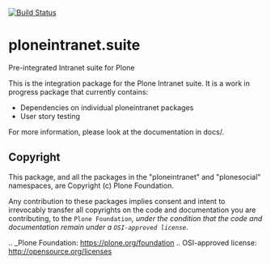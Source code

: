 [![Build Status](https://api.travis-ci.org/ploneintranet/ploneintranet.suite.png)](https://travis-ci.org/ploneintranet/ploneintranet.suite)

ploneintranet.suite
====================

Pre-integrated Intranet suite for Plone

This is the integration package for the Plone Intranet suite. It is a work in progress package that currently contains:

 * Dependencies on individual ploneintranet packages
 * User story testing

For more information, please look at the documentation in docs/.

Copyright
---------

This package, and all the packages in the "ploneintranet" and "plonesocial" namespaces,
are Copyright (c) Plone Foundation.

Any contribution to these packages implies consent and intent to irrevocably transfer all 
copyrights on the code and documentation you are contributing, to the `Plone Foundation`_, 
under the condition that the code and documentation remain under a `OSI-approved license`_.

.. _Plone Foundation: https://plone.org/foundation
.. OSI-approved license: http://opensource.org/licenses